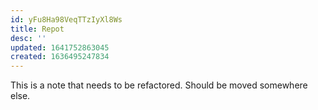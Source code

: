 ```yaml
---
id: yFu8Ha98VeqTTzIyXl8Ws
title: Repot
desc: ''
updated: 1641752863045
created: 1636495247834
---
```


This is a note that needs to be refactored. Should be moved somewhere else. 
